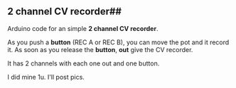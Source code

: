## 2 channel CV recorder##

Arduino code for an simple **2 channel CV recorder**.

As you push a **button** (REC A or REC B), you can move the pot and it record it. As soon as you release the **button**, **out** give the CV recorder.

It has 2 channels with each one out and one button.

I did mine 1u. I'll post pics.
